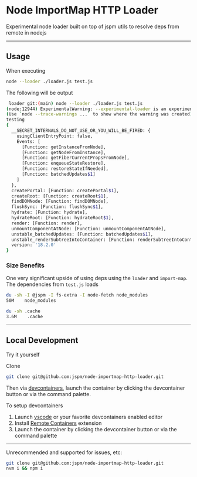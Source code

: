 # Node ImportMap HTTP Loader

Experimental node loader built on top of jspm utils to resolve deps from remote in nodejs

---
## Usage

When executing

```sh
node --loader ./loader.js test.js
```

The following will be output

```bash
 loader git:(main) node --loader ./loader.js test.js
(node:12944) ExperimentalWarning: --experimental-loader is an experimental feature. This feature could change at any time
(Use `node --trace-warnings ...` to show where the warning was created)
testing
{
  __SECRET_INTERNALS_DO_NOT_USE_OR_YOU_WILL_BE_FIRED: {
    usingClientEntryPoint: false,
    Events: [
      [Function: getInstanceFromNode],
      [Function: getNodeFromInstance],
      [Function: getFiberCurrentPropsFromNode],
      [Function: enqueueStateRestore],
      [Function: restoreStateIfNeeded],
      [Function: batchedUpdates$1]
    ]
  },
  createPortal: [Function: createPortal$1],
  createRoot: [Function: createRoot$1],
  findDOMNode: [Function: findDOMNode],
  flushSync: [Function: flushSync$1],
  hydrate: [Function: hydrate],
  hydrateRoot: [Function: hydrateRoot$1],
  render: [Function: render],
  unmountComponentAtNode: [Function: unmountComponentAtNode],
  unstable_batchedUpdates: [Function: batchedUpdates$1],
  unstable_renderSubtreeIntoContainer: [Function: renderSubtreeIntoContainer],
  version: '18.2.0'
}
```

### Size Benefits

One very significant upside of using deps using the `loader` and `import-map`. The dependencies from `test.js` loads

```sh
du -sh -I @jspm -I fs-extra -I node-fetch node_modules
50M    node_modules
```

```sh
du -sh .cache
3.6M    .cache
```

---

## Local Development

Try it yourself

Clone

```sh
git clone git@github.com:jspm/node-importmap-http-loader.git
```

Then via [devcontainers](https://code.visualstudio.com/docs/remote/containers), launch the container by clicking the devcontainer button or via the command palette.

To setup devcontainers

1. Launch [vscode](https://code.visualstudio.com/) or your favorite devcontainers enabled editor
1. Install [Remote Containers](https://marketplace.visualstudio.com/items?itemName=ms-vscode-remote.remote-containers) extension
1. Launch the container by clicking the devcontainer button or via the command palette

---

Unrecommended and supported for issues, etc:

```sh
git clone git@github.com:jspm/node-importmap-http-loader.git
nvm i && npm i
```
